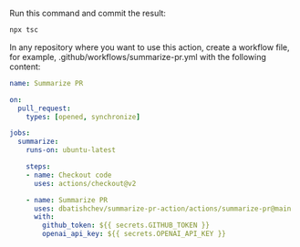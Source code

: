 Run this command and commit the result:
```bash
npx tsc
```

In any repository where you want to use this action, create a workflow file, for example, .github/workflows/summarize-pr.yml with the following content:
```yaml
name: Summarize PR

on:
  pull_request:
    types: [opened, synchronize]

jobs:
  summarize:
    runs-on: ubuntu-latest

    steps:
    - name: Checkout code
      uses: actions/checkout@v2

    - name: Summarize PR
      uses: dbatishchev/summarize-pr-action/actions/summarize-pr@main
      with:
        github_token: ${{ secrets.GITHUB_TOKEN }}
        openai_api_key: ${{ secrets.OPENAI_API_KEY }}
```